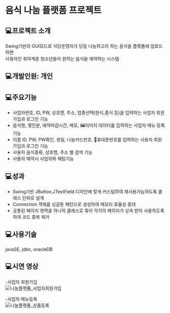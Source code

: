# 음식 나눔 플랫폼 프로젝트

## 💻프로젝트 소개
Swing기반의 GUI모드로 식당운영자가 당일 나눔하고자 하는 음식을 플랫폼에 업로드하면 \
사용자인 취약계층 청소년들이 원하는 음식을 예약하는 시스템
## 💻개발인원: 개인

## 💻주요기능
- 사업자번호, ID, PW, 상호명, 주소, 업종선택(한식,중식 등)을 입력하는 사업자 회원가입과 로그인 기능 
- 음식명, 몇인분, 예약마감시간, 메모, 🖼️이미지 데이터를 입력하는 사업자 메뉴 등록 기능 
- 이름 ID, PW, PW확인, 생일, 나눔카드번호, 📱휴대폰번호를 입력하는 사용자 회원가입과 로그인 기능 
- 사용자 음식종류, 상호명, 주소 별 검색 기능 
- 사용자 예약시 사업자와 채팅기능

## 💻성과
- Swing기반 JButton,JTextField 디자인에 맞게 커스텀하여 재사용가능하도록 클래스 단위로 설계
- Connection 객체를 싱글톤 패턴으로 생성하여 메모리 효율성 증대
- 공통된 페이지 영역을 하나의 클래스로 묶어 각각의 페이지가 상속 받아 사용하도록 하여 코드 중복 제거

## 💻사용기술
javaSE, jdbc, oracleDB

## 💻시연 영상
-사업자 회원가입 \
![나눔플랫폼_사업자회원가입](https://github.com/lukejihwan/foodSharing_platform-project/assets/111648451/48f412d2-c147-4d9b-a089-739d7bbcaaad)


-사업자 메뉴등록 \
![나눔플랫폼_상품등록](https://github.com/lukejihwan/foodSharing_platform-project/assets/111648451/61a8fb5e-dbd4-4a7e-b836-12c103ff4434)
